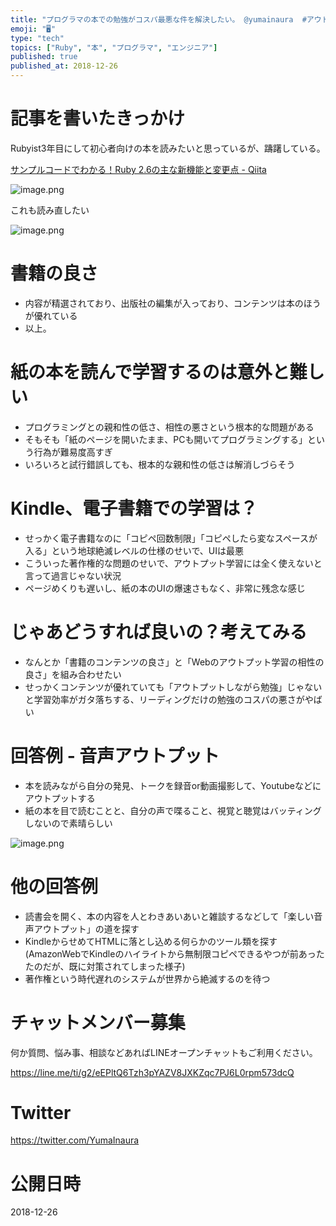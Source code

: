 ```yaml
---
title: "プログラマの本での勉強がコスパ最悪な件を解決したい。 @yumainaura  #アウトプット #書籍 #kindle #比較  @yuma"
emoji: "🖥"
type: "tech"
topics: ["Ruby", "本", "プログラマ", "エンジニア"]
published: true
published_at: 2018-12-26
---
```


# 記事を書いたきっかけ

Rubyist3年目にして初心者向けの本を読みたいと思っているが、躊躇している。

[サンプルコードでわかる！Ruby 2.6の主な新機能と変更点 - Qiita](https://qiita.com/jnchito/items/ce11cb7fccdf4b66af24)

![image.png](https://qiita-image-store.s3.amazonaws.com/0/89618/5d29646b-7004-c55f-2a36-6cb70b56b194.png)

これも読み直したい

![image.png](https://qiita-image-store.s3.amazonaws.com/0/89618/352e309d-9378-586a-1977-bf843fb4bc12.png)


# 書籍の良さ

- 内容が精選されており、出版社の編集が入っており、コンテンツは本のほうが優れている
- 以上。

# 紙の本を読んで学習するのは意外と難しい

- プログラミングとの親和性の低さ、相性の悪さという根本的な問題がある
- そもそも「紙のページを開いたまま、PCも開いてプログラミングする」という行為が難易度高すぎ
- いろいろと試行錯誤しても、根本的な親和性の低さは解消しづらそう

# Kindle、電子書籍での学習は？

- せっかく電子書籍なのに「コピペ回数制限」「コピペしたら変なスペースが入る」という地球絶滅レベルの仕様のせいで、UIは最悪
- こういった著作権的な問題のせいで、アウトプット学習には全く使えないと言って過言じゃない状況
- ページめくりも遅いし、紙の本のUIの爆速さもなく、非常に残念な感じ

# じゃあどうすれば良いの？考えてみる

- なんとか「書籍のコンテンツの良さ」と「Webのアウトプット学習の相性の良さ」を組み合わせたい
- せっかくコンテンツが優れていても「アウトプットしながら勉強」じゃないと学習効率がガタ落ちする、リーディングだけの勉強のコスパの悪さがやばい

# 回答例 - 音声アウトプット

- 本を読みながら自分の発見、トークを録音or動画撮影して、Youtubeなどにアウトプットする
- 紙の本を目で読むことと、自分の声で喋ること、視覚と聴覚はバッティングしないので素晴らしい

![image.png](https://qiita-image-store.s3.amazonaws.com/0/89618/11e9a024-cb13-a02f-b6d8-bbbe1389ce63.png)

# 他の回答例

- 読書会を開く、本の内容を人とわきあいあいと雑談するなどして「楽しい音声アウトプット」の道を探す
- KindleからせめてHTMLに落とし込める何らかのツール類を探す(AmazonWebでKindleのハイライトから無制限コピペできるやつが前あったたのだが、既に対策されてしまった様子)
- 著作権という時代遅れのシステムが世界から絶滅するのを待つ









<!-- Update From Qiita API -->

# チャットメンバー募集


何か質問、悩み事、相談などあればLINEオープンチャットもご利用ください。

https://line.me/ti/g2/eEPltQ6Tzh3pYAZV8JXKZqc7PJ6L0rpm573dcQ





# Twitter


https://twitter.com/YumaInaura


<!-- Update From Qiita API -->



# 公開日時

2018-12-26
